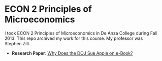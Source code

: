 # ECON 2 Principles of Microeconomics
I took ECON 2 Principles of Microeconomics in De Anza College during Fall 2013. This repo archived my work for this course. My professor was Stephen Zill.
* **Research Paper**: [Why Does the DOJ Sue Apple on e-Book?](Microeconomy%20Paper.pdf)
